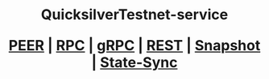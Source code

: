 <h1 align="center"> QuicksilverTestnet-service
  
 [PEER](https://github.com/YTWOFUND/Quicksilver-service/blob/main/Quicksilver%20Testnet/QuicksilverTest-Peer.md)   |   [RPC]()   |   [gRPC]()    |   [REST]()    |   [Snapshot]()   |   [State-Sync]()
